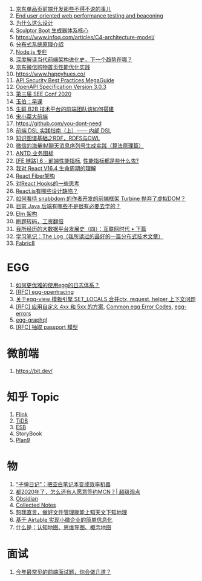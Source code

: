 1. [京东单品页前端开发那些不得不说的事儿](https://keelii.github.io/2016/07/31/something-have-to-say-with-JD-item/)
2. [End user oriented web performance testing and beaconing](https://github.com/akamai/boomerang)
3. [为什么这么设计](https://draveness.me/)
4. [Sculptor Boot 生成器体系核心](https://github.com/cdk8s/sculptor-boot-generator)
5. https://www.infoq.com/articles/C4-architecture-model/
6. [分布式系统原理介绍](http://dockone.io/article/9059)
7. [Node.js 专栏](https://www.yuque.com/egg/nodejs)
8. [深度解读当代前端架构进化史，下一个趋势在哪？](https://mp.weixin.qq.com/s?__biz=MzUxMzcxMzE5Ng==&mid=2247492611&idx=1&sn=1cb8a1e8815bbc25710fef4a0959680f)
9. [京东微信购物首页性能优化实践](https://mp.weixin.qq.com/s/BkTMFGswywNIQRLREOxxKw)
10. https://www.happyhues.co/
11. [API Security Best Practices MegaGuide](https://expeditedsecurity.com/api-security-best-practices-megaguide/)
12. [OpenAPI Specification Version 3.0.3](http://spec.openapis.org/oas/v3.0.3)
13. [第三届 SEE Conf 2020](https://www.yuque.com/seeconf/2020)
14. [玉伯：早课](https://www.yuque.com/yubo/morning)
15. [生鲜 B2B 技术平台的前端团队该如何搭建](https://www.yuque.com/sxc/fe/lozoc9)
16. [宋小菜大前端](https://www.yuque.com/sxc/fe)
17. https://github.com/you-dont-need
18. [前端 DSL 实践指南（上）—— 内部 DSL](https://zhuanlan.zhihu.com/p/107947462)
19. [知识图谱基础之RDF，RDFS与OWL](https://zhuanlan.zhihu.com/p/32122644)
20. [微信的海量IM聊天消息序列号生成实践（算法原理篇）](https://www.cnblogs.com/imstudy/p/9766549.html)
21. [ANTD 业务图标](https://pro.ant.design/docs/biz-icon-cn)
22. [[FE 链路] 6 - 前端性能指标](https://zhuanlan.zhihu.com/p/142635124), [性能指标都是些什么鬼?](https://llp0574.github.io/2017/10/19/performance-metrics-whats-this-all-about/)
23. [我对 React V16.4 生命周期的理解](https://zhuanlan.zhihu.com/p/150929928)
24. [React Fiber架构](https://zhuanlan.zhihu.com/p/37095662)
25. [对React Hooks的一些思考](https://zhuanlan.zhihu.com/p/48264713)
26. [React.js有哪些设计缺陷？](https://www.zhihu.com/question/316425133)
27. [如何看待 snabbdom 的作者开发的前端框架 Turbine 抛弃了虚拟DOM？](https://www.zhihu.com/question/59953136)
28. [目前 Java 后端有哪些不是很有必要去学的？](https://www.zhihu.com/question/305924723)
29. [Elm 架构](https://segmentfault.com/a/1190000019053542)
30. [刷题转码，工资翻倍](https://zhuanlan.zhihu.com/c_1267401627621224448)
31. [我所经历的大数据平台发展史（四）：互联网时代 • 下篇](https://www.infoq.cn/article/the-development-history-of-big-data-platform-internet-age)
32. [学习笔记：The Log（我所读过的最好的一篇分布式技术文章）](https://blog.csdn.net/gsky1986/article/details/46909865)
33. [Fabric8](http://fabric8.io/guide/index.html)

EGG
==

1. [如何更优雅的使用egg的日志体系？](https://github.com/eggjs/egg/issues/2006)
2. [[RFC] egg-opentracing](https://github.com/eggjs/egg/issues/39)
3. [关于egg-view 模板引擎 SET_LOCALS 合并ctx, request, helper 上下文问题](https://github.com/eggjs/egg/issues/1627)
4. [[RFC] 应用自定义 4xx 和 5xx 的方案](https://github.com/eggjs/egg/issues/1086), [Common egg Error Codes](https://github.com/eggjs/egg/issues/1047), [egg-errors](https://github.com/eggjs/egg-errors)
5. [egg-graphql](https://github.com/eggjs/egg-graphql)
6. [[RFC] 抽取 passport 模型](https://github.com/eggjs/egg/issues/38)

微前端
==

1. https://bit.dev/

知乎 Topic
==

1. [Flink](https://www.zhihu.com/topic/20043072/hot)
2. [TiDB](https://www.zhihu.com/topic/20062171/hot)
3. [ESB](https://www.zhihu.com/topic/19659424/hot)
4. StoryBook
5. [Plan9](https://www.zhihu.com/topic/19612343/hot)

物
==

1. [“子弹日记”：把空白笔记本变成效率机器](https://weibo.com/ttarticle/p/show?id=2309404523463510720658)
2. [都2020年了，怎么还有人愿意签约MCN？| 超级观点](https://36kr.com/p/780530514271112)
3. [Obsidian](https://obsidian.md/)
4. [Collected Notes](https://collectednotes.com/)
5. [恕我直言，做好文件管理就能上知天文下知地理](https://mp.weixin.qq.com/s/JIXs-y-2wTRUTg3cg5r8Bg)
6. [基于 Airtable 实现小微企业的简单信息化](https://zhuanlan.zhihu.com/p/104322461)
7. [什么是：认知地图、思维导图、概念地图](https://zhuanlan.zhihu.com/p/77456752)

面试
==

1. [今年最常见的前端面试题，你会做几道？](https://mp.weixin.qq.com/s?__biz=MjM5MDE0Mjc4MA==&mid=2651011223&idx=2&sn=54acfe1d565f650c52fcea5481ad1195)
